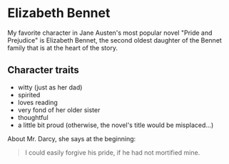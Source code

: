 # Elizabeth Bennet

My favorite character in Jane Austen's most popular novel "Pride and Prejudice" is Elizabeth Bennet, the second oldest daughter of the Bennet family that is at the heart of the story. 

## Character traits

* witty (just as her dad)
* spirited
* loves reading
* very fond of her older sister
* thoughtful
* a little bit proud (otherwise, the novel's title would be misplaced...)

About Mr. Darcy, she says at the beginning:
> I could easily forgive his pride, 
> if he had not mortified mine.
